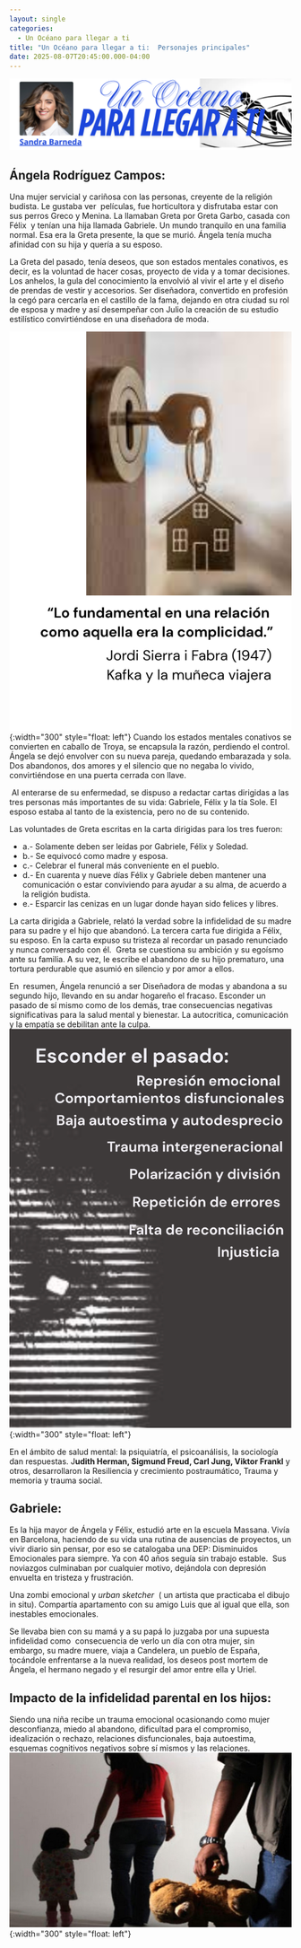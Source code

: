 ```yaml
---
layout: single
categories:
  - Un Océano para llegar a ti
title: "Un Océano para llegar a ti:  Personajes principales"
date: 2025-08-07T20:45:00.000-04:00
---
```

![](/assets/img/banner-un-oceano-para-llegar-a-ti.png)

## Ángela Rodríguez Campos:

Una mujer servicial y cariñosa con las personas, creyente de la religión budista. Le gustaba ver  películas, fue horticultora y disfrutaba estar con sus perros Greco y Menina. La llamaban Greta por Greta Garbo, casada con Félix  y tenían una hija llamada Gabriele. Un mundo tranquilo en una familia normal. Esa era la Greta presente, la que se murió. Ángela tenía mucha afinidad con su hija y quería a su esposo. 

La Greta del pasado, tenía deseos, que son estados mentales conativos, es decir, es la voluntad de hacer cosas, proyecto de vida y a tomar decisiones. Los anhelos, la gula del conocimiento la envolvió al vivir
el arte y el diseño de prendas de vestir y accesorios. Ser diseñadora, convertido en profesión la cegó para cercarla en el castillo de la fama, dejando en otra ciudad su rol de esposa y madre y así desempeñar
con Julio la creación de su estudio estilístico convirtiéndose en una diseñadora de moda. 

![](/assets/img/la-llave-de-kafra.png){:width="300" style="float: left"} Cuando los estados mentales conativos se convierten en caballo de Troya, se encapsula la razón, perdiendo el control. Ángela se dejó envolver con su nueva pareja, quedando embarazada y sola. Dos abandonos, dos amores y el silencio que no negaba lo vivido, convirtiéndose en una puerta cerrada con llave. 

 Al enterarse de su enfermedad, se dispuso a redactar cartas dirigidas a las tres personas más importantes de su vida: Gabriele, Félix y la tía Sole. El esposo estaba al tanto de la existencia, pero no de su contenido.

Las voluntades de Greta escritas en la carta dirigidas para los tres fueron:

* a.- Solamente deben ser leídas por Gabriele, Félix y Soledad.
   
* b.- Se equivocó como madre y esposa.
* c.- Celebrar el funeral más conveniente en el pueblo.
* d.- En cuarenta y nueve días Félix y Gabriele deben mantener una comunicación o estar conviviendo para ayudar a su alma, de acuerdo a la religión budista.
* e.- Esparcir las cenizas en un lugar donde hayan sido felices y libres.

La carta dirigida a Gabriele, relató la verdad sobre la infidelidad de su madre para su padre y el hijo que abandonó. La tercera carta fue dirigida a Félix, su esposo. En la carta expuso su tristeza al recordar un pasado renunciado y nunca conversado con él.  Greta se cuestiona su ambición y su egoísmo ante su familia. A su vez, le escribe el abandono de su hijo prematuro, una tortura perdurable que asumió en silencio y por amor a ellos. 

En  resumen, Ángela renunció a ser Diseñadora de modas y abandona a su segundo hijo, llevando en su andar hogareño el fracaso.  Esconder un pasado de sí mismo como de los demás, trae consecuencias negativas significativas para la salud mental y bienestar. La autocritica, comunicación y la empatía se debilitan ante la culpa.![](/assets/img/caracteristicas.png){:width="300" style="float: left"}

En el ámbito de salud mental: la psiquiatría, el psicoanálisis, la sociología dan respuestas. J**udith Herman, Sigmund Freud, Carl Jung, Viktor Frankl** y otros, desarrollaron la Resiliencia y crecimiento postraumático, Trauma y memoria y trauma social.

## **Gabriele:**

Es la hija mayor de Ángela y Félix, estudió arte en la escuela Massana. Vivía en Barcelona, haciendo de su vida una rutina de ausencias de proyectos, un vivir diario sin pensar, por eso se catalogaba una DEP: Disminuidos Emocionales para siempre. Ya con 40 años seguía sin trabajo estable.  Sus noviazgos culminaban por cualquier motivo, dejándola con depresión envuelta en tristeza y frustración.

Una zombi emocional y *urban sketcher*  ( un artista que practicaba el
dibujo in situ). Compartía apartamento con su amigo Luis que al igual que ella, son inestables emocionales.

Se llevaba bien con su mamá y a su papá lo juzgaba por una supuesta infidelidad como  consecuencia de verlo un día con otra mujer, sin embargo, su madre muere, viaja a Candelera, un pueblo de España, tocándole enfrentarse a la nueva realidad, los deseos post mortem de Ángela, el hermano negado y el resurgir del amor entre ella y Uriel.

## Impacto de la infidelidad parental en los hijos:

Siendo una niña recibe un trauma emocional ocasionando como mujer desconfianza, miedo al abandono, dificultad para el compromiso, idealización o rechazo, relaciones disfuncionales, baja autoestima, esquemas cognitivos negativos sobre sí mismos
y las relaciones.![](/assets/img/el-osito.jpg){:width="300" style="float: left"}
